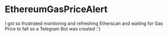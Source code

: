 # EthereumGasPriceAlert

I got so frustrated monitoring and refreshing Etherscan and waiting for Gas Price to fall so a Telegram Bot was created :')